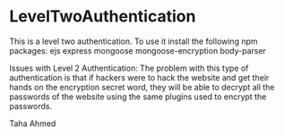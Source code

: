# LevelTwoAuthentication
This is a level two authentication. 
To use it install the following npm packages:
ejs express mongoose mongoose-encryption body-parser

Issues with Level 2 Authentication:
The problem with this type of authentication is that if hackers were to hack the website and get
their hands on the encryption secret word, they will be able to decrypt all the passwords of the
website using the same plugins used to encrypt the passwords.

Taha Ahmed 

